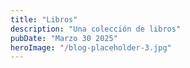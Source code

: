```yaml
---
title: "Libros"
description: "Una colección de libros"
pubDate: "Marzo 30 2025"
heroImage: "/blog-placeholder-3.jpg"
---
```

